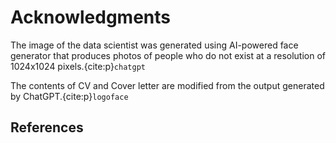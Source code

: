 # Acknowledgments

The image of the data scientist was generated using AI-powered face generator that produces photos of people who do not exist at a resolution of 1024x1024 pixels.{cite:p}`chatgpt`

The contents of CV and Cover letter are modified from the output generated by ChatGPT.{cite:p}`logoface`

## References

```{bibliography}
```

